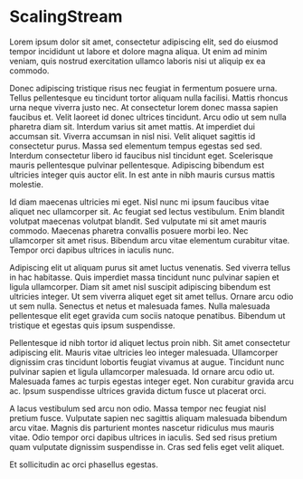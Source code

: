 # ScalingStream

Lorem ipsum dolor sit amet, consectetur adipiscing elit, sed do eiusmod tempor incididunt ut labore et dolore magna aliqua. Ut enim ad minim veniam, quis nostrud exercitation ullamco laboris nisi ut aliquip ex ea commodo.

Donec adipiscing tristique risus nec feugiat in fermentum posuere urna. Tellus pellentesque eu tincidunt tortor aliquam nulla facilisi. 
Mattis rhoncus urna neque viverra justo nec. At consectetur lorem donec massa sapien faucibus et. Velit laoreet id donec ultrices tincidunt. 
Arcu odio ut sem nulla pharetra diam sit. Interdum varius sit amet mattis. At imperdiet dui accumsan sit. Viverra accumsan in nisl nisi. Velit aliquet sagittis id consectetur purus. 
Massa sed elementum tempus egestas sed sed. Interdum consectetur libero id faucibus nisl tincidunt eget. Scelerisque mauris pellentesque pulvinar pellentesque. Adipiscing bibendum est ultricies integer quis auctor elit. In est ante in nibh mauris cursus mattis molestie.

Id diam maecenas ultricies mi eget. Nisl nunc mi ipsum faucibus vitae aliquet nec ullamcorper sit. Ac feugiat sed lectus vestibulum. Enim blandit volutpat maecenas volutpat blandit. Sed vulputate mi sit amet mauris commodo. Maecenas pharetra convallis posuere morbi leo. Nec ullamcorper sit amet risus. Bibendum arcu vitae elementum curabitur vitae. Tempor orci dapibus ultrices in iaculis nunc. 

Adipiscing elit ut aliquam purus sit amet luctus venenatis. Sed viverra tellus in hac habitasse. Quis imperdiet massa tincidunt nunc pulvinar sapien et ligula ullamcorper. Diam sit amet nisl suscipit adipiscing bibendum est ultricies integer. Ut sem viverra aliquet eget sit amet tellus. Ornare arcu odio ut sem nulla. Senectus et netus et malesuada fames. Nulla malesuada pellentesque elit eget gravida cum sociis natoque penatibus. Bibendum ut tristique et egestas quis ipsum suspendisse.

Pellentesque id nibh tortor id aliquet lectus proin nibh. Sit amet consectetur adipiscing elit. Mauris vitae ultricies leo integer malesuada. Ullamcorper dignissim cras tincidunt lobortis feugiat vivamus at augue. Tincidunt nunc pulvinar sapien et ligula ullamcorper malesuada. Id ornare arcu odio ut. Malesuada fames ac turpis egestas integer eget. Non curabitur gravida arcu ac. Ipsum suspendisse ultrices gravida dictum fusce ut placerat orci. 

A lacus vestibulum sed arcu non odio. Massa tempor nec feugiat nisl pretium fusce. Vulputate sapien nec sagittis aliquam malesuada bibendum arcu vitae. Magnis dis parturient montes nascetur ridiculus mus mauris vitae. Odio tempor orci dapibus ultrices in iaculis. Sed sed risus pretium quam vulputate dignissim suspendisse in. Cras sed felis eget velit aliquet.

Et sollicitudin ac orci phasellus egestas.
